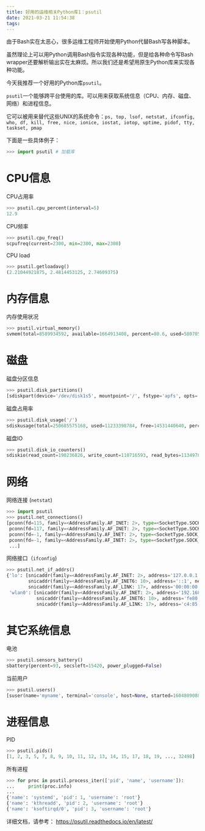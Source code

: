 ```yaml
---
title: 好用的运维相关Python库1：psutil
date: 2021-03-21 11:54:38
tags:
---
```

由于Bash实在太恶心，很多运维工程师开始使用Python代替Bash写各种脚本。

虽然理论上可以用Python调用Bash指令实现各种功能，但是给各种命令写Bash wrapper还要解析输出实在太麻烦。所以我们还是希望用原生Python库来实现各种功能。

今天我推荐一个好用的Python库`psutil`。

`psutil`一个能够跨平台使用的库。可以用来获取系统信息（CPU、内存、磁盘、网络）和进程信息。

它可以被用来替代这些UNIX的系统命令：`ps, top, lsof, netstat, ifconfig, who, df, kill, free, nice, ionice, iostat, iotop, uptime, pidof, tty, taskset, pmap`

下面是一些具体例子：

```python
>>> import psutil # 加载库
```

# CPU信息

CPU占用率

```python
>>> psutil.cpu_percent(interval=5)
12.9
```

CPU频率

```python
>>> psutil.cpu_freq()
scpufreq(current=2300, min=2300, max=2300)
```

CPU load

```python
>>> psutil.getloadavg()
(2.21044921875, 2.4814453125, 2.74609375)
```

# 内存信息

内存使用状况

```python
>>> psutil.virtual_memory()
svmem(total=8589934592, available=1664913408, percent=80.6, used=5807058944, free=15069184, active=1651421184, inactive=1649065984, wired=4155637760)
```

# 磁盘

磁盘分区信息

```python
>>> psutil.disk_partitions()
[sdiskpart(device='/dev/disk1s5', mountpoint='/', fstype='apfs', opts='ro,local,rootfs,dovolfs,journaled,multilabel', maxfile=255, maxpath=1024), ...]
```

磁盘占用率

```python
>>> psutil.disk_usage('/')
sdiskusage(total=250685575168, used=11233398784, free=14531440640, percent=43.6)
```

磁盘IO

```python
>>> psutil.disk_io_counters()
sdiskio(read_count=190236826, write_count=110716593, read_bytes=11349786423296, write_bytes=9505852936192, read_time=165443373, write_time=100234117)
```

# 网络

网络连接 (`netstat`)

```python
>>> import psutil
>>> psutil.net_connections()
[pconn(fd=115, family=<AddressFamily.AF_INET: 2>, type=<SocketType.SOCK_STREAM: 1>, laddr=addr(ip='10.0.0.1', port=48776), raddr=addr(ip='93.186.135.91', port=80), status='ESTABLISHED', pid=1254),
 pconn(fd=117, family=<AddressFamily.AF_INET: 2>, type=<SocketType.SOCK_STREAM: 1>, laddr=addr(ip='10.0.0.1', port=43761), raddr=addr(ip='72.14.234.100', port=80), status='CLOSING', pid=2987),
 pconn(fd=-1, family=<AddressFamily.AF_INET: 2>, type=<SocketType.SOCK_STREAM: 1>, laddr=addr(ip='10.0.0.1', port=60759), raddr=addr(ip='72.14.234.104', port=80), status='ESTABLISHED', pid=None),
 pconn(fd=-1, family=<AddressFamily.AF_INET: 2>, type=<SocketType.SOCK_STREAM: 1>, laddr=addr(ip='10.0.0.1', port=51314), raddr=addr(ip='72.14.234.83', port=443), status='SYN_SENT', pid=None)
 ...]
```

网络接口（`ifconfig`)

```python
>>> psutil.net_if_addrs()
{'lo': [snicaddr(family=<AddressFamily.AF_INET: 2>, address='127.0.0.1', netmask='255.0.0.0', broadcast='127.0.0.1', ptp=None),
        snicaddr(family=<AddressFamily.AF_INET6: 10>, address='::1', netmask='ffff:ffff:ffff:ffff:ffff:ffff:ffff:ffff', broadcast=None, ptp=None),
        snicaddr(family=<AddressFamily.AF_LINK: 17>, address='00:00:00:00:00:00', netmask=None, broadcast='00:00:00:00:00:00', ptp=None)],
 'wlan0': [snicaddr(family=<AddressFamily.AF_INET: 2>, address='192.168.1.3', netmask='255.255.255.0', broadcast='192.168.1.255', ptp=None),
           snicaddr(family=<AddressFamily.AF_INET6: 10>, address='fe80::c685:8ff:fe45:641%wlan0', netmask='ffff:ffff:ffff:ffff::', broadcast=None, ptp=None),
           snicaddr(family=<AddressFamily.AF_LINK: 17>, address='c4:85:08:45:06:41', netmask=None, broadcast='ff:ff:ff:ff:ff:ff', ptp=None)]}
```


# 其它系统信息

电池

```python
>>> psutil.sensors_battery()
sbattery(percent=93, secsleft=15420, power_plugged=False)
```

当前用户

```python
>>> psutil.users()
[suser(name='myname', terminal='console', host=None, started=1604809088.0, pid=180), suser(name='yuliji', terminal='ttys012', host=None, started=1615375616.0, pid=13894)]
```

# 进程信息

PID

```python
>>> psutil.pids()
[1, 2, 3, 5, 7, 8, 9, 10, 11, 12, 13, 14, 15, 17, 18, 19, ..., 32498]
```

所有进程

```python
>>> for proc in psutil.process_iter(['pid', 'name', 'username']):
...     print(proc.info)
...
{'name': 'systemd', 'pid': 1, 'username': 'root'}
{'name': 'kthreadd', 'pid': 2, 'username': 'root'}
{'name': 'ksoftirqd/0', 'pid': 3, 'username': 'root'}
```


详细文档，请参考： https://psutil.readthedocs.io/en/latest/